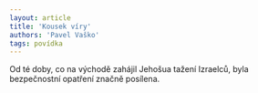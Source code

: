 ```yaml
---
layout: article
title: 'Kousek víry'
authors: 'Pavel Vaško'
tags: povídka
---
```


Od té doby, co na východě zahájil Jehošua tažení Izraelců, byla bezpečnostní opatření značně posílena.

